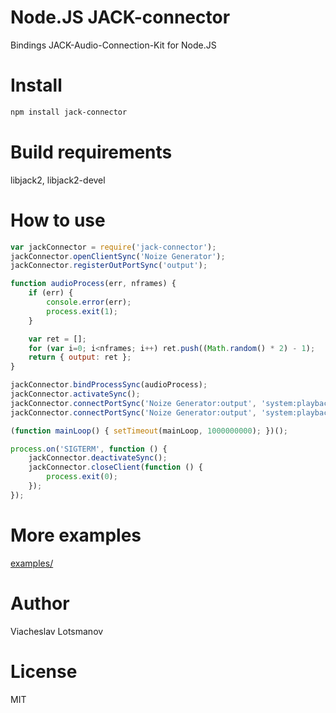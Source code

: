 Node.JS JACK-connector
======================

Bindings JACK-Audio-Connection-Kit for Node.JS

Install
=======
```bash
npm install jack-connector
```

Build requirements
==================
libjack2, libjack2-devel

How to use
==========
```javascript
var jackConnector = require('jack-connector');
jackConnector.openClientSync('Noize Generator');
jackConnector.registerOutPortSync('output');

function audioProcess(err, nframes) {
	if (err) {
		console.error(err);
		process.exit(1);
	}

	var ret = [];
	for (var i=0; i<nframes; i++) ret.push((Math.random() * 2) - 1);
	return { output: ret };
}

jackConnector.bindProcessSync(audioProcess);
jackConnector.activateSync();
jackConnector.connectPortSync('Noize Generator:output', 'system:playback_1');
jackConnector.connectPortSync('Noize Generator:output', 'system:playback_2');

(function mainLoop() { setTimeout(mainLoop, 1000000000); })();

process.on('SIGTERM', function () {
	jackConnector.deactivateSync();
	jackConnector.closeClient(function () {
		process.exit(0);
	});
});
```

More examples
=============

[examples/](./examples/)

Author
======

Viacheslav Lotsmanov

License
=======

MIT
